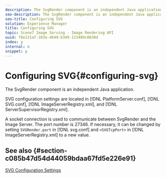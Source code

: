 ```yaml
---
description: The SvgRender component is an independent Java application.
seo-description: The SvgRender component is an independent Java application.
seo-title: Configuring SVG
solution: Experience Manager
title: Configuring SVG
topic: Scene7 Image Serving - Image Rendering API
uuid: f6e131af-283e-4649-b349-123489c0838d
index: y
internal: n
snippet: y
---
```


# Configuring SVG{#configuring-svg}

The SvgRender component is an independent Java application.

SVG configuration settings are located in [!DNL PlatformServer.conf], [!DNL SVG.conf], [!DNL ImageServerRegistry.xml], and [!DNL ServerSupervisorRegistry.xml].

A socket connection is used to communicate between SvgRender and the Image Server. The port number is 27346. If necessary, it can be changed by setting `SVGRender.port` in [!DNL svg.conf] and `<SVGTcpPort>` in [!DNL ImageServerRegistry.xml] to a new value.

## See also {#section-c085b47d54d44059bdaa67fd5e226e91}

[SVG Configuration Settings](../../../is-api/image-serving-api-ref/c-configuration-and-administration/c-server-settings/r-svg.md#reference-232104868b2d4af9a4ac9c87552c0bb5) 
